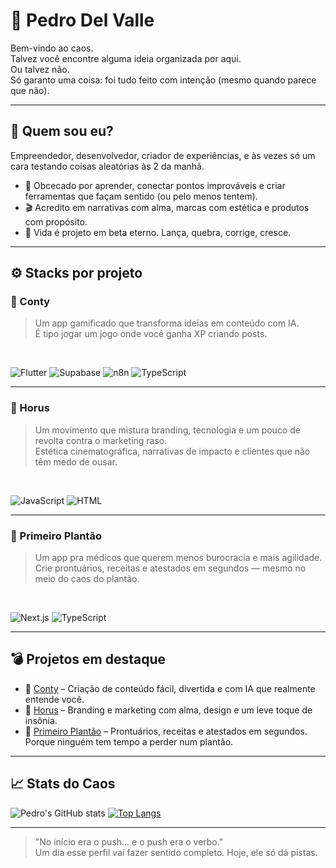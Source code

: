 # 👾 Pedro Del Valle

Bem-vindo ao caos.  
Talvez você encontre alguma ideia organizada por aqui.  
Ou talvez não.  
Só garanto uma coisa: foi tudo feito com intenção (mesmo quando parece que não).

---

## 🧠 Quem sou eu?

Empreendedor, desenvolvedor, criador de experiências, e às vezes só um cara testando coisas aleatórias às 2 da manhã.

- 🧪 Obcecado por aprender, conectar pontos improváveis e criar ferramentas que façam sentido (ou pelo menos tentem).  
- 🎬 Acredito em narrativas com alma, marcas com estética e produtos com propósito.  
- 🚀 Vida é projeto em beta eterno. Lança, quebra, corrige, cresce.

---

## ⚙️ Stacks por projeto

### 🧠 Conty  
> Um app gamificado que transforma ideias em conteúdo com IA.  
> É tipo jogar um jogo onde você ganha XP criando posts.  
<br>

![Flutter](https://img.shields.io/badge/Flutter-02569B?style=for-the-badge&logo=flutter&logoColor=white)
![Supabase](https://img.shields.io/badge/Supabase-3ECF8E?style=for-the-badge&logo=supabase&logoColor=white)
![n8n](https://img.shields.io/badge/n8n-4E4E4E?style=for-the-badge&logo=n8n&logoColor=white)
![TypeScript](https://img.shields.io/badge/TypeScript-3178C6?style=for-the-badge&logo=typescript&logoColor=white)

---

### 🎥 Horus  
> Um movimento que mistura branding, tecnologia e um pouco de revolta contra o marketing raso.  
> Estética cinematográfica, narrativas de impacto e clientes que não têm medo de ousar.  
<br>

![JavaScript](https://img.shields.io/badge/JavaScript-F7DF1E?style=for-the-badge&logo=javascript&logoColor=black)
![HTML](https://img.shields.io/badge/HTML5-E34F26?style=for-the-badge&logo=html5&logoColor=white)

---

### 🏥 Primeiro Plantão  
> Um app pra médicos que querem menos burocracia e mais agilidade.  
> Crie prontuários, receitas e atestados em segundos — mesmo no meio do caos do plantão.  
<br>

![Next.js](https://img.shields.io/badge/Next.js-000000?style=for-the-badge&logo=next.js&logoColor=white)
![TypeScript](https://img.shields.io/badge/TypeScript-3178C6?style=for-the-badge&logo=typescript&logoColor=white)

---

## 💣 Projetos em destaque

- 🧠 [Conty](https://appconty.com) – Criação de conteúdo fácil, divertida e com IA que realmente entende você.  
- 🎥 [Horus](https://instagram.com/seja.horus) – Branding e marketing com alma, design e um leve toque de insônia.  
- 🏥 [Primeiro Plantão](https://prontuarios.vercel.app/sales) – Prontuários, receitas e atestados em segundos. Porque ninguém tem tempo a perder num plantão.

---

## 📈 Stats do Caos

![Pedro's GitHub stats](https://github-readme-stats.vercel.app/api?username=Pedroodelvalle&show_icons=true&theme=radical)
[![Top Langs](https://github-readme-stats.vercel.app/api/top-langs/?username=Pedroodelvalle&layout=compact)](https://github.com/anuraghazra/github-readme-stats)

---

> "No início era o push... e o push era o verbo."  
> Um dia esse perfil vai fazer sentido completo. Hoje, ele só dá pistas.
